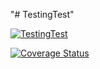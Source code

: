 "# TestingTest" 

[![TestingTest](https://circleci.com/gh/dinoanasta/TestingTest.svg?style=svg)](https://app.circleci.com/pipelines/github/dinoanasta/TestingTest)

[![Coverage Status](https://coveralls.io/repos/github/dinoanasta/TestingTest/badge.png?branch=master)](https://coveralls.io/github/dinoanasta/TestingTest?branch=master)
